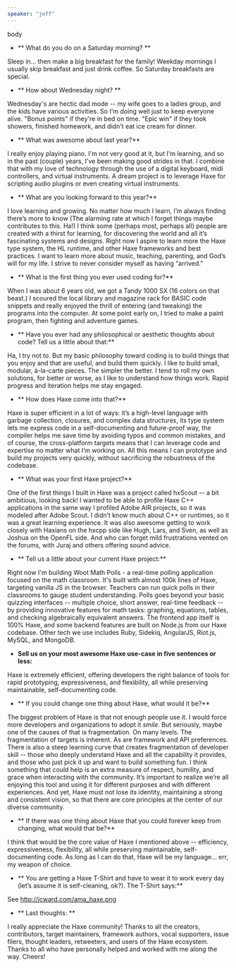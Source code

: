 ```yaml
---
speaker: "jeff"
---
```


body
* ** What do you do on a Saturday morning? **

Sleep in... then make a big breakfast for the family! Weekday mornings I usually skip breakfast and just drink coffee. So Saturday breakfasts are special.

* ** How about Wednesday night? **

Wednesday's are hectic dad mode -- my wife goes to a ladies group, and the kids have various activities. So I'm doing well just to keep everyone alive. "Bonus points" if they're in bed on time. "Epic win" if they took showers, finished homework, and didn't eat ice cream for dinner.

* ** What was awesome about last year?**

I really enjoy playing piano. I'm not very good at it, but I'm learning, and so in the past (couple) years, I've been making good strides in that. I combine that with my love of technology through the use of a digital keyboard, midi controllers, and virtual instruments. A dream project is to leverage Haxe for scripting audio plugins or even creating virtual instruments.

* ** What are you looking forward to this year?**

I love learning and growing. No matter how much I learn, I’m always finding there’s more to know (The alarming rate at which I forget things maybe contributes to this. Ha!) I think some (perhaps most, perhaps all) people are created with a thirst for learning, for discovering the world and all it’s fascinating systems and designs. Right now I aspire to learn more the Haxe type system, the HL runtime, and other Haxe frameworks and best practices. I want to learn more about music, teaching, parenting, and God’s will for my life. I strive to never consider myself as having “arrived.”

* ** What is the first thing you ever used coding for?**

When I was about 6 years old, we got a Tandy 1000 SX (16 colors on that beast.) I scoured the local library and magazine rack for BASIC code snippets and really enjoyed the thrill of entering (and tweaking) the programs into the computer. At some point early on, I tried to make a paint program, then fighting and adventure games.

* ** Have you ever had any philosophical or aesthetic thoughts about code? Tell us a little about that:**

Ha, I try not to. But my basic philosophy toward coding is to build things that you enjoy and that are useful, and build them quickly. I like to build small, modular, à-la-carte pieces. The simpler the better. I tend to roll my own solutions, for better or worse, as I like to understand how things work. Rapid progress and iteration helps me stay engaged.

* ** How does Haxe come into that?**

Haxe is super efficient in a lot of ways: it’s a high-level language with garbage collection, closures, and complex data structures, its type system lets me express code in a self-documenting and future-proof way, the compiler helps me save time by avoiding typos and common mistakes, and of course, the cross-platform targets means that I can leverage code and expertise no matter what I’m working on. All this means I can prototype and build my projects very quickly, without sacrificing the robustness of the codebase.

* ** What was your first Haxe project?**

One of the first things I built in Haxe was a project called hxScout -- a bit ambitious, looking back! I wanted to be able to profile Haxe C++ applications in the same way I profiled Adobe AIR projects, so it was modeled after Adobe Scout. I didn’t know much about C++ or runtimes, so it was a great learning experience. It was also awesome getting to work closely with Haxians on the hxcpp side like Hugh, Lars, and Sven, as well as Joshua on the OpenFL side. And who can forget mild frustrations vented on the forums, with Juraj and others offering sound advice.

* ** Tell us a little about your current Haxe project:**

Right now I'm building Woot Math Polls - a real-time polling application focused on the math classroom. It's built with almost 100k lines of Haxe, targeting vanilla JS in the browser. Teachers can run quick polls in their classrooms to gauge student understanding. Polls goes beyond your basic quizzing interfaces -- multiple choice, short answer, real-time feedback -- by providing innovative features for math tasks: graphing, equations, tables, and checking algebraically equivalent answers. The frontend app itself is 100% Haxe, and some backend features are built on Node.js from our Haxe codebase. Other tech we use includes Ruby, Sidekiq, AngularJS, Riot.js, MySQL, and MongoDB.

* **Sell us on your most awesome Haxe use-case in five sentences or less:**

Haxe is extremely efficient, offering developers the right balance of tools for rapid prototyping, expressiveness, and flexibility, all while preserving maintainable, self-documenting code.

* ** If you could change one thing about Haxe, what would it be?**

The biggest problem of Haxe is that not enough people use it. I would force more developers and organizations to adopt it *smile*. But seriously, maybe one of the causes of that is fragmentation. On many levels. The fragmentation of targets is inherent. As are framework and API preferences. There is also a steep learning curve that creates fragmentation of developer skill -- those who deeply understand Haxe and all the capability it provides, and those who just pick it up and want to build something fun. I think something that could help is an extra measure of respect, humility, and grace when interacting with the community. It’s important to realize we’re all enjoying this tool and using it for different purposes and with different experiences. And yet, Haxe must not lose its identity, maintaining a strong and consistent vision, so that there are core principles at the center of our diverse community.

* ** If there was one thing about Haxe that you could forever keep from changing, what would that be?**

I think that would be the core value of Haxe I mentioned above -- efficiency, expressiveness, flexibility, all while preserving maintainable, self-documenting code. As long as I can do that, Haxe will be my language... err, my weapon of choice.

* ** You are getting a Haxe T-Shirt and have to wear it to work every day (let’s assume it is self-cleaning, ok?). The T-Shirt says:**

See http://jcward.com/ama_haxe.png

* ** Last thoughts: **

I really appreciate the Haxe community! Thanks to all the creators, contributors, target maintainers, framework authors, vocal supporters, issue filers, thought leaders, retweeters, and users of the Haxe ecosystem. Thanks to all who have personally helped and worked with me along the way. Cheers!